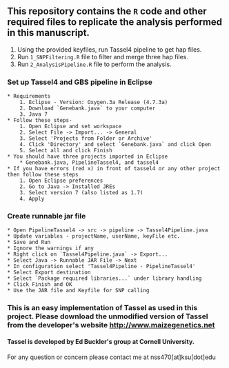 ## This repository contains the `R` code and other required files to replicate the analysis performed in this manuscript.

1. Using the provided keyfiles, run Tassel4 pipeline to get hap files.
2. Run `1_SNPFiltering.R` file to filter and merge three hap files.
3. Run `2_AnalysisPipeline.R` file to perform the analysis.

### Set up Tassel4 and GBS pipeline in Eclipse
	* Requirements
		1. Eclipse - Version: Oxygen.3a Release (4.7.3a)
		2. Download `Genebank.java` to your computer
		3. Java 7
	* Follow these steps-
		1. Open Eclipse and set workspace
		2. Select File -> Import... -> General
		3. Select 'Projects from Folder or Archive'
		4. Click 'Directory' and select `Genebank.java` and click Open
		5. Select all and click Finish
	* You should have three projects imported in Eclipse
		* Genebank.java, PipelineTassel4, and tassel4
	* If you have errors (red x) in front of tassel4 or any other project then follow these steps
		1. Open Eclipse preferences
		2. Go to Java -> Installed JREs
		3. Select version 7 (also listed as 1.7)
		4. Apply

### Create runnable jar file
	* Open PipelineTassel4 -> src -> pipeline -> Tassel4Pipeline.java
	* Update variables - projectName, userName, keyFile etc.
	* Save and Run
	* Ignore the warnings if any
	* Right click on `Tassel4Pipeline.java` -> Export...
	* Select Java -> Runnable JAR File -> Next
	* In configuration select 'Tassel4Pipeline - PipelineTassel4'
	* Select Export destination
	* Select `Package required libraries...` under library handling
	* Click Finish and OK
	* Use the JAR file and Keyfile for SNP calling
	
### This is an easy implementation of Tassel as used in this project. Please download the unmodified version of Tassel from the developer's website http://www.maizegenetics.net

#### Tassel is developed by Ed Buckler's group at Cornell University.

For any question or concern please contact me at nss470[at]ksu[dot]edu
